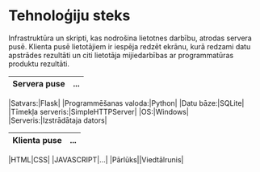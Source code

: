 # Tehnoloģiju steks

Infrastruktūra un skripti, kas nodrošina lietotnes darbību, atrodas servera pusē. Klienta pusē lietotājiem ir iespēja redzēt ekrānu, kurā redzami datu apstrādes rezultāti un citi lietotāja mijiedarbības ar programmatūras produktu rezultāti.

|Servera puse|...|
|-|-|

|Satvars:|Flask|
|Programmēšanas valoda:|Python|
|Datu bāze:|SQLite|
|Tīmekļa serveris:|SimpleHTTPServer|
|OS:|Windows|
|Serveris:|Izstrādātaja dators|



|Klienta puse|...|
|-|-|

|HTML|CSS|
|JAVASCRIPT|...|
|Pārlūks||Viedtālrunis|



